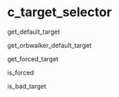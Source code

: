 # c\_target\_selector

get\_default\_target

get\_orbwalker\_default\_target

get\_forced\_target

is\_forced

is\_bad\_target

